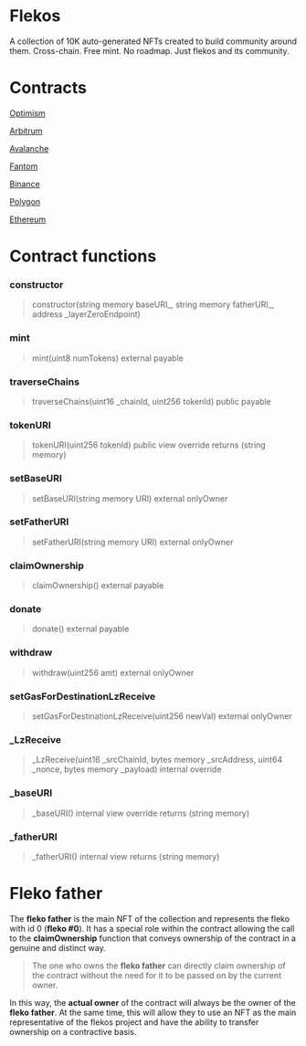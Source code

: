 # Flekos
A collection of 10K auto-generated NFTs created to build community around them. Cross-chain. Free mint. No roadmap. Just flekos and its community.

# Contracts
[Optimism](https://optimistic.etherscan.io/address/0xaab7a7a301f19b8482d6c4942e0ef977d4361e42)

[Arbitrum](https://arbiscan.io/address/0xaab7a7a301f19b8482d6c4942e0ef977d4361e42)

[Avalanche](https://snowtrace.io/address/0xaab7a7a301f19b8482d6c4942e0ef977d4361e42)

[Fantom](https://ftmscan.com/address/0xaab7a7a301f19b8482d6c4942e0ef977d4361e42)

[Binance](https://bscscan.com/address/0xaab7a7a301f19b8482d6c4942e0ef977d4361e42)

[Polygon](https://polygonscan.com/address/0xaab7a7a301f19b8482d6c4942e0ef977d4361e42)

[Ethereum](https://etherscan.io/address/0x16dfc67641218a1d6404b2b91350ac78110d56ac)

# Contract functions
### constructor
> constructor(string memory baseURI_, string memory fatherURI_, address _layerZeroEndpoint)

### mint
> mint(uint8 numTokens) external payable

### traverseChains
> traverseChains(uint16 _chainId, uint256 tokenId) public payable

### tokenURI
> tokenURI(uint256 tokenId) public view override returns (string memory)

### setBaseURI
> setBaseURI(string memory URI) external onlyOwner

### setFatherURI
> setFatherURI(string memory URI) external onlyOwner

### claimOwnership
> claimOwnership() external payable

### donate
> donate() external payable

### withdraw
> withdraw(uint256 amt) external onlyOwner

### setGasForDestinationLzReceive
> setGasForDestinationLzReceive(uint256 newVal) external onlyOwner

### _LzReceive
> _LzReceive(uint16 _srcChainId, bytes memory _srcAddress, uint64 _nonce, bytes memory _payload) internal override

### _baseURI
> _baseURI() internal view override returns (string memory)

### _fatherURI
> _fatherURI() internal view returns (string memory)

# Fleko father
The **fleko father** is the main NFT of the collection and represents the fleko with id 0 (**fleko #0**). It has a special role within the contract allowing the call to the **claimOwnership** function that conveys ownership of the contract in a genuine and distinct way.
> The one who owns the **fleko father** can directly claim ownership of the contract without the need for it to be passed on by the current owner.

In this way, the **actual owner** of the contract will always be the owner of the **fleko father**. At the same time, this will allow they to use an NFT as the main representative of the flekos project and have the ability to transfer ownership on a contractive basis.
